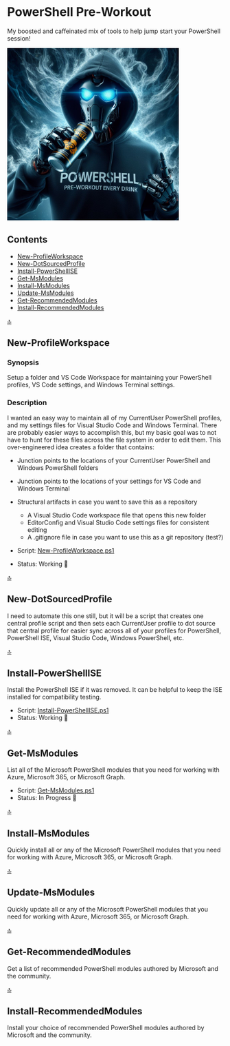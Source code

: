 <a name='top'></a><div id='top' />
# PowerShell Pre-Workout

My boosted and caffeinated mix of tools to help jump start your PowerShell session!

<img src="images/banners/_a57f5485-9e3f-4e3f-9a11-2be1b1ea4179.jpg" alt="An image generated by Bing Image Creator. Prompt: hooded robot hacker wearing a PowerShell shirt, drinking a powerful energy drink with energy swirling around the cup, surrounded by swirling energy, floating in the air, cinematic, hacker professional photography, studio lighting, studio background, advertising photography, intricate details, hyper-detailed, ultra realistic, 8K UHD, PowerShell" width="400" />

## Contents

- [New-ProfileWorkspace](#newprofileworkspace)
- [New-DotSourcedProfile](#newdotsourcedprofile)
- [Install-PowerShellISE](#installpowershellise)
- [Get-MsModules](#getmsmodules)
- [Install-MsModules](#installmsmodules)
- [Update-MsModules](#updatemsmodules)
- [Get-RecommendedModules](#getrecommendedmodules)
- [Install-RecommendedModules](#installrecommendedmodules)

[:top:](#top)
<a name="newprofileworkspace"></a><div id='newprofileworkspace' />
## New-ProfileWorkspace

### Synopsis

Setup a folder and VS Code Workspace for maintaining your PowerShell profiles, VS Code settings, and Windows Terminal settings.

### Description

I wanted an easy way to maintain all of my CurrentUser PowerShell profiles, and my settings files for Visual Studio Code and Windows Terminal. There are probably easier ways to accomplish this, but my basic goal was to not have to hunt for these files across the file system in order to edit them. This over-engineered idea creates a folder that contains:

- Junction points to the locations of your CurrentUser PowerShell and Windows PowerShell folders
- Junction points to the locations of your settings for VS Code and Windows Terminal
- Structural artifacts in case you want to save this as a repository
  - A Visual Studio Code workspace file that opens this new folder
  - EditorConfig and Visual Studio Code settings files for consistent editing
  - A .gitignore file in case you want to use this as a git repository (test?)

- Script: [New-ProfileWorkspace.ps1](New-ProfileWorkspace.ps1)
- Status: Working :runner:

[:top:](#top)
<a name="newdotsourcedprofile"></a><div id='newdotsourcedprofile' />
## New-DotSourcedProfile

I need to automate this one still, but it will be a script that creates one central profile script and then sets each CurrentUser profile to dot source that central profile for easier sync across all of your profiles for PowerShell, PowerShell ISE, Visual Studio Code, Windows PowerShell, etc.

[:top:](#top)
<a name="installpowershellise"></a><div id='installpowershellise' />
## Install-PowerShellISE

Install the PowerShell ISE if it was removed. It can be helpful to keep the ISE installed for compatibility testing.

- Script: [Install-PowerShellISE.ps1](Install-PowerShellISE.ps1)
- Status: Working :runner:

[:top:](#top)
<a name="getmsmodules"></a><div id='getmsmodules' />
## Get-MsModules

List all of the Microsoft PowerShell modules that you need for working with Azure, Microsoft 365, or Microsoft Graph.

- Script: [Get-MsModules.ps1](Get-MsModules.ps1)
- Status: In Progress :construction_worker:

[:top:](#top)
<a name="installmsmodules"></a><div id='installmsmodules' />
## Install-MsModules

Quickly install all or any of the Microsoft PowerShell modules that you need for working with Azure, Microsoft 365, or Microsoft Graph.

[:top:](#top)
<a name="updatemsmodules"></a><div id='updatemsmodules' />
## Update-MsModules

Quickly update all or any of the Microsoft PowerShell modules that you need for working with Azure, Microsoft 365, or Microsoft Graph.

[:top:](#top)
<a name="getrecommendedmodules"></a><div id='getrecommendedmodules' />
## Get-RecommendedModules

Get a list of recommended PowerShell modules authored by  Microsoft and the community.

[:top:](#top)
<a name="installrecommendedmodules"></a><div id='installrecommendedmodules' />
## Install-RecommendedModules

Install your choice of recommended PowerShell modules authored by  Microsoft and the community.
